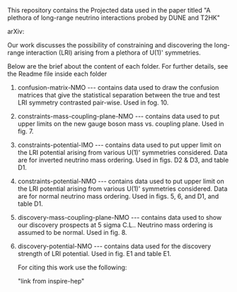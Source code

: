 
This repository contains the Projected data used in the paper titled "A plethora of long-range neutrino interactions probed by DUNE and T2HK" 

arXiv: 


Our work discusses the possibility of constraining and discovering the long-range interaction (LRI) arising from a plethora of U(1)' symmetries. 

Below are the brief about the content of each folder. For further details, see the Readme file inside each folder

1. confusion-matrix-NMO  --- contains data used to draw the confusion matrices that give the statistical separation between the true and test LRI symmetry contrasted pair-wise. Used in fog. 10.
  
2. constraints-mass-coupling-plane-NMO --- contains data used to put upper limits on the new gauge boson mass vs. coupling plane. Used in fig. 7.

3. constraints-potential-IMO --- contains data used to put upper limit on the LRI potential arising from various U(1)' symmetries considered. Data are for inverted neutrino mass ordering. Used in figs. D2 & D3, and table D1.

4. constraints-potential-NMO --- contains data used to put upper limit on the LRI potential arising from various U(1)' symmetries considered. Data are for normal neutrino mass ordering. Used in figs. 5, 6, and D1, and table D1.

5. discovery-mass-coupling-plane-NMO --- contains data used to show our discovery prospects at 5 sigma C.L.. Neutrino mass ordering is assumed to be normal. Used in fig. 8. 

6. discovery-potential-NMO --- contains data used for the discovery strength of LRI potential. Used in fig. E1 and table E1. 


   For citing this work use the following:

   "link from inspire-hep"

   

   


